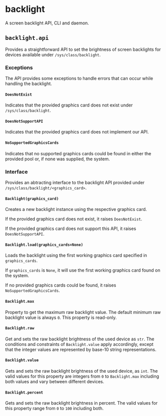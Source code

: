 # backlight
A screen backlight API, CLI and daemon.

## `backlight.api`
Provides a straightforward API to set the brightness of screen backlights
for devices available under `/sys/class/backlight`.

### Exceptions
The API provides some exceptions to handle errors that can occur while
handling the backlight.

#### `DoesNotExist`
Indicates that the provided graphics card does not exist under
`/sys/class/backlight`.

#### `DoesNotSupportAPI`
Indicates that the provided graphics card does not implement our API.

#### `NoSupportedGraphicsCards`
Indicates that no supported graphics cards could be found in either the
provided pool or, if none was supplied, the system.

### Interface
Provides an abtracting interface to the backlight API provided under
`/sys/class/backlight/<graphics_card>`.

#### `Backlight(graphics_card)`
Creates a new backlight instance using the respective graphics card.

If the provided graphics card does not exist, it raises `DoesNotExist`.

If the provided graphics card does not support this API, it raises
`DoesNotSupportAPI`.

#### `Backlight.load(graphics_cards=None)`
Loads the backlight using the first working graphics card specified in
`graphics_cards`.

If `graphics_cards` is `None`, it will use the first working graphics card
found on the system.

If no provided graphics cards could be found, it raises
`NoSupportedGraphicsCards`.

#### `Backlight.max`
Property to get the maximum raw backlight value.
The default minimum raw backlight value is always `0`.
This property is read-only.

#### `Backlight.raw`
Get and sets the raw backlight brightness of the used device as `str`.
The conditions and constraints of `Backlight.value` apply accordingly, except
that the integer values are represented by base-10 string representations.

#### `Backlight.value`
Gets and sets the raw backlight brightness of the used device, as `int`.
The valid values for this property are integers from `0` to `Backlight.max`
including both values and vary between different devices.

#### `Backlight.percent`
Gets and sets the raw backlight brightness in percent.
The valid values for this property range from `0` to `100` including both.
